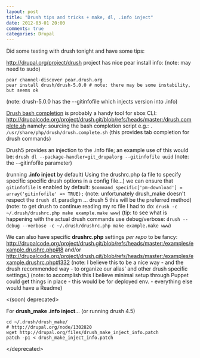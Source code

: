 ```yaml
---
layout: post
title: "Drush tips and tricks + make, dl, .info inject"
date: 2012-03-01 20:00
comments: true
categories: Drupal
---
```


<article class="markdown-body"><p>Did some testing with drush tonight and have some tips:</p>

<p><a href="http://drupal.org/project/drush">http://drupal.org/project/drush</a> project has nice pear install info:
(note: may need to sudo)</p>

<pre><code>pear channel-discover pear.drush.org
pear install drush/drush-5.0.0 # note: there may be some instability, but seems ok
</code></pre>

<p>(note: drush-5.0.0 has the --gitinfofile which injects version into .info)</p>
<!-- more -->

<p><a href="http://drupalcode.org/project/drush.git/blob/refs/heads/master:/README.txt#l79">Drush bash completion</a> is probably a handy tool for sbox CLI: <a href="http://drupalcode.org/project/drush.git/blob/refs/heads/master:/drush.complete.sh">http://drupalcode.org/project/drush.git/blob/refs/heads/master:/drush.complete.sh</a>
namely: sourcing the bash completion script e.g.: <code>. /usr/share/php/drush/drush.complete.sh</code>
(this provides tab completion for drush commands)</p>

<p>Drush5 provides an injection to the .info file; an example use of this would be:
<code>drush dl --package-handler=git_drupalorg --gitinfofile uuid</code>
(note: the --gitinfofile parameter)</p>

<p>(running <strong>.info inject</strong> by default)
Using the drushrc.php (a file to specify specific specific drush options in a config file...) we can ensure that <code>gitinfofile</code> is enabled by default:
<code>$command_specific['pm-download'] = array('gitinfofile' =&gt; TRUE);</code>
(note: unfortunately drush_make doesn't respect the <code>drush dl</code> paradigm ... drush 5 this will be the preferred method)
(note: to get drush to continue reading my rc file I had to do: <code>drush -c ~/.drush/drushrc.php make example.make www</code>)
(tip: to see what is happening with the actual drush commands use debug/verbose: <code>drush --debug --verbose -c ~/.drush/drushrc.php make example.make www</code>)</p>

<p>We can also have specific <strong>drushrc.php</strong> settings <em>per repo</em> to be fancy:
<a href="http://drupalcode.org/project/drush.git/blob/refs/heads/master:/examples/example.drushrc.php#l8">http://drupalcode.org/project/drush.git/blob/refs/heads/master:/examples/example.drushrc.php#l8</a>
and/or
<a href="http://drupalcode.org/project/drush.git/blob/refs/heads/master:/examples/example.drushrc.php#l332">http://drupalcode.org/project/drush.git/blob/refs/heads/master:/examples/example.drushrc.php#l332</a>
(note: I believe this to be a nice way - and the drush recommended way - to organize our alias' and other drush specific settings.)
(note: to accomplish this I believe minimal setup through Puppet could get things in place - this would be for deployed env. - everything else would have a Readme)</p>

<p>&lt;(soon) deprecated&gt;</p>

<p>For <strong>drush_make .info inject</strong>... (or running drush 4.5)</p>

<pre><code>cd ~/.drush/drush_make/
# http://drupal.org/node/1302820
wget http://drupal.org/files/drush_make_inject_info.patch
patch -p1 &lt; drush_make_inject_info.patch
</code></pre>

<p>&lt;/deprecated&gt;</p></article>

